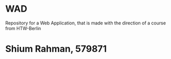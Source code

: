 # WAD
Repository for a Web Application, that is made with the direction of a course from HTW-Berlin
# Shium Rahman, 579871

